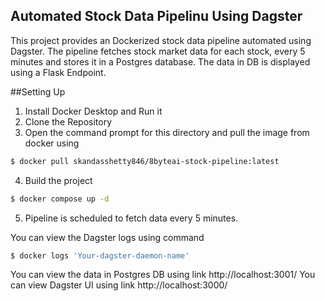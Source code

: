 ## Automated Stock Data Pipelinu Using Dagster
This project provides an Dockerized stock data pipeline automated using Dagster. The pipeline fetches stock market data for each stock, every 5 minutes and stores it in a Postgres database. 
The data in DB is displayed using a Flask Endpoint.

##Setting Up
1. Install Docker Desktop and Run it
2. Clone the Repository
3. Open the command prompt for this directory and pull the image from docker using
``` bash
$ docker pull skandasshetty846/8byteai-stock-pipeline:latest
```
4. Build the project
``` bash
$ docker compose up -d
```
5. Pipeline is scheduled to fetch data every 5 minutes.

You can view the Dagster logs using command
``` bash
$ docker logs 'Your-dagster-daemon-name'
```

You can view the data in Postgres DB using link http://localhost:3001/
You can view Dagster UI using link http://localhost:3000/


